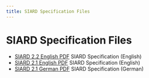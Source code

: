 ```yaml
---
title: SIARD Specification Files
---
```

SIARD Specification Files
=======================

- [SIARD 2.2 English PDF](./2018-12-04_SIARD_Format_Version-2_1-English.pdf)
  SIARD Specification (English)
- [SIARD 2.1 English PDF](./2018-12-04_SIARD_Format_Version-2_1-English.pdf)
  SIARD Specification (English)
- [SIARD 2.1 German PDF](./2018-12-04_SIARD_Foramt_Version-2_1-German.pdf)
  SIARD Specification (German)
